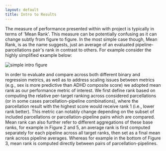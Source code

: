 ```yaml
---
layout: default
title: Intro to Results
---
```


The measure of performance presented within with project is typically in terms of 'Mean Rank'. This measure can be
potentially confusing as it can change subtly from figure to figure. In the most simple case though, Mean Rank, is 
as the name suggests, just an average of an evaluated pipeline-parcellations pair's rank in contrast to others. For example
consider the highly simplified example below:

![simple intro figure](https://raw.githubusercontent.com/sahahn/Parcs_Project/master/data/intro_figure1.png)



In order to evaluate and compare across both different binary and regression metrics, as well as to address scaling issues between metrics
(e.g., sex is more predictive than ADHD composite score) we adopted mean rank as our performance metric of interest.
We first define rank based on computing the relative per-target ranking across considered parcellations
(or in some cases parcellation-pipeline combinations), where the parcellation result with the highest score would receive rank 1 (i.e., lower rank better).
This metric can notably change depending on the subset of included parcellations or parcellation-pipeline pairs which are compared.
Mean rank can also further refer to different aggregations of these base ranks, for example in Figure 2 and 5, an average rank is first
computed separately for each pipeline across all target ranks, then set as a final mean rank across pipeline averages.
Whereas for example in the bottom of Figure 3, mean rank is computed directly between pairs of parcellation-pipelines.